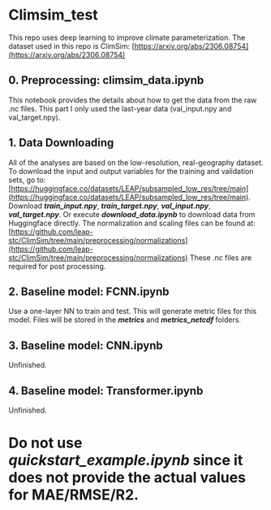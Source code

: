 # Climsim_test
This repo uses deep learning to improve climate parameterization. The dataset used in this repo is ClimSim: [https://arxiv.org/abs/2306.08754](https://arxiv.org/abs/2306.08754)

## 0. Preprocessing: climsim_data.ipynb
This notebook provides the details about how to get the data from the raw .nc files. This part I only used the last-year data (val_input.npy and val_target.npy).
## 1. Data Downloading
All of the analyses are based on the low-resolution, real-geography dataset. To download the input and output variables for the training and validation sets, go to: [https://huggingface.co/datasets/LEAP/subsampled_low_res/tree/main](https://huggingface.co/datasets/LEAP/subsampled_low_res/tree/main). Download ***train_input.npy***, ***train_target.npy***, ***val_input.npy***, ***val_target.npy***. Or execute ***download_data.ipynb*** to download data from Huggingface directly.
The normalization and scaling files can be found at: [https://github.com/leap-stc/ClimSim/tree/main/preprocessing/normalizations](https://github.com/leap-stc/ClimSim/tree/main/preprocessing/normalizations) These .nc files are required for post processing.
## 2. Baseline model: FCNN.ipynb
Use a one-layer NN to train and test. This will generate metric files for this model. Files will be stored in the ***metrics*** and ***metrics_netcdf*** folders.
## 3. Baseline model: CNN.ipynb
Unfinished.
## 4. Baseline model: Transformer.ipynb
Unfinished.
# Do not use ***quickstart_example.ipynb*** since it does not provide the actual values for MAE/RMSE/R2.